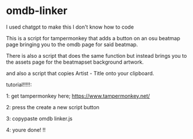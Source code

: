 # omdb-linker
I used chatgpt to make this I don't know how to code

This is a script for tampermonkey that adds a button on an osu beatmap page bringing you to the omdb page for said beatmap.

There is also a script that does the same function but instead brings you to the assets page for the beatmapset background artwork.

and also a script that copies Artist - Title onto your clipboard.

tutorial!!!!!: 

1: get tampermonkey here; https://www.tampermonkey.net/

2: press the create a new script button

3: copypaste omdb linker.js

4: youre done! !!
